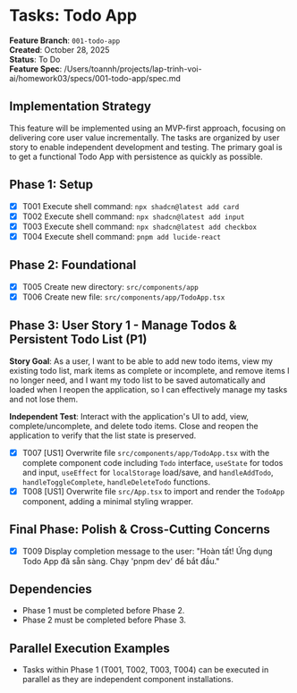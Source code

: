 # Tasks: Todo App

**Feature Branch**: `001-todo-app`  
**Created**: October 28, 2025  
**Status**: To Do  
**Feature Spec**: /Users/toannh/projects/lap-trinh-voi-ai/homework03/specs/001-todo-app/spec.md

## Implementation Strategy

This feature will be implemented using an MVP-first approach, focusing on delivering core user value incrementally. The tasks are organized by user story to enable independent development and testing. The primary goal is to get a functional Todo App with persistence as quickly as possible.

## Phase 1: Setup

- [x] T001 Execute shell command: `npx shadcn@latest add card`
- [x] T002 Execute shell command: `npx shadcn@latest add input`
- [x] T003 Execute shell command: `npx shadcn@latest add checkbox`
- [x] T004 Execute shell command: `pnpm add lucide-react`

## Phase 2: Foundational

- [x] T005 Create new directory: `src/components/app`
- [x] T006 Create new file: `src/components/app/TodoApp.tsx`

## Phase 3: User Story 1 - Manage Todos & Persistent Todo List (P1)

**Story Goal**: As a user, I want to be able to add new todo items, view my existing todo list, mark items as complete or incomplete, and remove items I no longer need, and I want my todo list to be saved automatically and loaded when I reopen the application, so I can effectively manage my tasks and not lose them.

**Independent Test**: Interact with the application's UI to add, view, complete/uncomplete, and delete todo items. Close and reopen the application to verify that the list state is preserved.

- [x] T007 [US1] Overwrite file `src/components/app/TodoApp.tsx` with the complete component code including `Todo` interface, `useState` for todos and input, `useEffect` for `localStorage` load/save, and `handleAddTodo`, `handleToggleComplete`, `handleDeleteTodo` functions.
- [x] T008 [US1] Overwrite file `src/App.tsx` to import and render the `TodoApp` component, adding a minimal styling wrapper.

## Final Phase: Polish & Cross-Cutting Concerns

- [x] T009 Display completion message to the user: "Hoàn tất! Ứng dụng Todo App đã sẵn sàng. Chạy 'pnpm dev' để bắt đầu."

## Dependencies

- Phase 1 must be completed before Phase 2.
- Phase 2 must be completed before Phase 3.

## Parallel Execution Examples

- Tasks within Phase 1 (T001, T002, T003, T004) can be executed in parallel as they are independent component installations.
